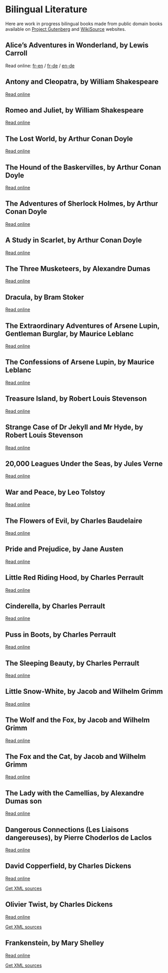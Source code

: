 # Bilingual Literature

Here are work in progress bilingual books made from public domain books available on
[Project Gutenberg][1] and [WikiSource][2] websites.

[1]: http://www.gutenberg.org/
[2]: https://en.wikisource.org/


## Alice’s Adventures in Wonderland, by Lewis Carroll

Read online:
[fr-en](
https://fccm.github.io/bilingual-literature/Lewis_Carroll/Alice_s_Adventures_in_Wonderland/Alice_s_Adventures_in_Wonderland-fr-en-00.html) /
[fr-de](
https://fccm.github.io/bilingual-literature/Lewis_Carroll/Alice_s_Adventures_in_Wonderland/Alice_s_Adventures_in_Wonderland-fr-de-00.html) /
[en-de](
https://fccm.github.io/bilingual-literature/Lewis_Carroll/Alice_s_Adventures_in_Wonderland/Alice_s_Adventures_in_Wonderland-en-de-00.html)


## Antony and Cleopatra, by William Shakespeare

[Read online](
https://fccm.github.io/bilingual-literature/Shakespeare/Antony_and_Cleopatra/Antony_and_Cleopatra.html)


## Romeo and Juliet, by William Shakespeare

[Read online](
https://fccm.github.io/bilingual-literature/Shakespeare/Romeo_and_Juliet/Romeo_and_Juliet.html)


## The Lost World, by Arthur Conan Doyle

[Read online](
https://fccm.github.io/bilingual-literature/A_C_Doyle/The_Lost_World/The_Lost_World-00.html)


## The Hound of the Baskervilles, by Arthur Conan Doyle

[Read online](
https://fccm.github.io/bilingual-literature/A_C_Doyle/The_Hound_of_the_Baskervilles/The_Hound_of_the_Baskervilles.html)


## The Adventures of Sherlock Holmes, by Arthur Conan Doyle

[Read online](
https://fccm.github.io/bilingual-literature/A_C_Doyle/The_Adventures_of_Sherlock_Holmes/The_Adventures_of_Sherlock_Holmes.html)


## A Study in Scarlet, by Arthur Conan Doyle

[Read online](
https://fccm.github.io/bilingual-literature/A_C_Doyle/A_Study_in_Scarlet/A_Study_in_Scarlet.html)


## The Three Musketeers, by Alexandre Dumas

[Read online](
https://fccm.github.io/bilingual-literature/A_Dumas/The_Three_Musketeers/The_Three_Musketeers.html)


## Dracula, by Bram Stoker

[Read online](
https://fccm.github.io/bilingual-literature/Bram_Stoker/Dracula/Dracula-index.html)


## The Extraordinary Adventures of Arsene Lupin, Gentleman Burglar, by Maurice Leblanc

[Read online](
https://fccm.github.io/bilingual-literature/Maurice_Leblanc/Arsene_Lupin_Gentleman_Burglar/Arsene_Lupin_Gentleman_Burglar.index.html)


## The Confessions of Arsene Lupin, by Maurice Leblanc

[Read online](
https://fccm.github.io/bilingual-literature/Maurice_Leblanc/The_Confessions_of_Arsene_Lupin/The_Confessions_of_Arsene_Lupin.index.html)


## Treasure Island, by Robert Louis Stevenson

[Read online](
https://fccm.github.io/bilingual-literature/R_L_Stevenson/Treasure_Island/Treasure_Island.index.html)


## Strange Case of Dr Jekyll and Mr Hyde, by Robert Louis Stevenson

[Read online](
https://fccm.github.io/bilingual-literature/R_L_Stevenson/Dr_Jekyll_and_Mr_Hyde/Dr_Jekyll_and_Mr_Hyde.contents.html)


## 20,000 Leagues Under the Seas, by Jules Verne

[Read online](
https://fccm.github.io/bilingual-literature/Jules_Verne/20_000_Leagues_Under_the_Seas/20_000_Leagues_Under_the_Seas.html)


## War and Peace, by Leo Tolstoy

[Read online](
https://fccm.github.io/bilingual-literature/Leo_Tolstoy/War_and_Peace/War_and_Peace-00.html)


## The Flowers of Evil, by Charles Baudelaire

[Read online](
https://fccm.github.io/bilingual-literature/Baudelaire/The_Flowers_of_Evil/The_Flowers_of_Evil.html)


## Pride and Prejudice, by Jane Austen

[Read online](
https://fccm.github.io/bilingual-literature/Jane_Austen/Pride_and_Prejudice/Pride_and_Prejudice-00.html)


## Little Red Riding Hood, by Charles Perrault

[Read online](
https://fccm.github.io/bilingual-literature/Charles_Perrault/Little_Red_Riding_Hood/Little_Red_Riding_Hood.html)


## Cinderella, by Charles Perrault

[Read online](
https://fccm.github.io/bilingual-literature/Charles_Perrault/Cinderella/Cinderella.html)


## Puss in Boots, by Charles Perrault

[Read online](
https://fccm.github.io/bilingual-literature/Charles_Perrault/Puss_in_Boots/Puss_in_Boots.html)


## The Sleeping Beauty, by Charles Perrault

[Read online](
https://fccm.github.io/bilingual-literature/Charles_Perrault/The_Sleeping_Beauty/The_Sleeping_Beauty.html)


## Little Snow-White, by Jacob and Wilhelm Grimm

[Read online](
https://fccm.github.io/bilingual-literature/Grimm/Little_Snow_White/Little_Snow_White.html)


## The Wolf and the Fox, by Jacob and Wilhelm Grimm

[Read online](
https://fccm.github.io/bilingual-literature/Grimm/The_Wolf_and_the_Fox/The_Wolf_and_the_Fox.html)


## The Fox and the Cat, by Jacob and Wilhelm Grimm

[Read online](
https://fccm.github.io/bilingual-literature/Grimm/The_Fox_and_the_Cat/The_Fox_and_the_Cat.html)


## The Lady with the Camellias, by Alexandre Dumas son

[Read online](
https://fccm.github.io/bilingual-literature/A_Dumas_son/Camille/Camille.html)


## Dangerous Connections (Les Liaisons dangereuses), by Pierre Choderlos de Laclos

[Read online](
https://fccm.github.io/bilingual-literature/Choderlos_de_Laclos/Dangerous_Connections/Dangerous_Connections.html)


## David Copperfield, by Charles Dickens

[Read online](
https://fccm.github.io/bilingual-literature/Charles_Dickens/David_Copperfield/David_Copperfield-en-fr-TOC.html)

[Get XML sources](
https://github.com/fccm/bilingual-literature/tree/master/Charles_Dickens/David_Copperfield)


## Olivier Twist, by Charles Dickens

[Read online](
https://fccm.github.io/bilingual-literature/Charles_Dickens/Oliver_Twist/Oliver_Twist-fr-en-00.html)

[Get XML sources](
https://github.com/fccm/bilingual-literature/tree/master/Charles_Dickens/Oliver_Twist)


## Frankenstein, by Mary Shelley 

[Read online](
https://fccm.github.io/bilingual-literature/Mary_Shelley/Frankenstein/Frankenstein-fr-en-00.html)

[Get XML sources](
https://github.com/fccm/bilingual-literature/tree/master/Mary_Shelley/Frankenstein)
